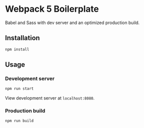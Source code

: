 # Webpack 5 Boilerplate

Babel and Sass with dev server and an optimized production build.

## Installation

```bash
npm install
```

## Usage

### Development server

```bash
npm run start
```

View development server at `localhost:8080`.

### Production build

```bash
npm run build
```
